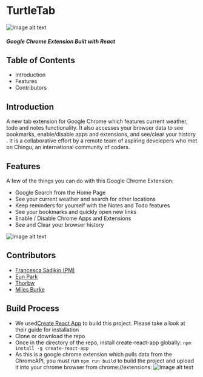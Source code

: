 # TurtleTab
![Image alt text](https://i.imgur.com/OUSwGYI.png "TurtleTab Logo")

##### Google Chrome Extension Built with React

## Table of Contents
* Introduction
* Features
* Contributors
## Introduction
A new tab extension for Google Chrome which features current weather, todo and notes functionality. It also accesses your browser data to see bookmarks, enable/disable apps and extensions, and see/clear your history . It is a collaborative effort by a remote team of aspiring developers who met on Chingu, an international community of coders.

## Features
A few of the things you can do with this Google Chrome Extension:
* Google Search from the Home Page
* See your current weather and search for other locations
* Keep reminders for yourself with the Notes and Todo features
* See your bookmarks and quickly open new links
* Enable / Disable Chrome Apps and Extensions
* See and Clear your browser history

![Image alt text](https://i.imgur.com/TYo5NbK.jpg "Main Page")

## Contributors
* [Francesca Sadikin (PM)](https://github.com/serpient)
* [Eun Park](https://github.com/eunipa)
* [Thorbw](https://github.com/thorbw)
* [Miles Burke](https://github.com/milesj76)
## Build Process
* We used[Create React App](https://github.com/facebookincubator/create-react-app) to build this project. Please take a look at their guide for installation
* Clone or download the repo
* Once in the directory of the repo, install create-react-app globally: ```npm install -g create-react-app``` 
* As this is a google chrome extension which pulls data from the ChromeAPI, you must run ```npm run build``` to build the project and upload it into your chrome browser from chrome://extensions:
![Image alt text](https://i.imgur.com/hPKCWkt.jpg "Chrome Extension Upload Instructions")


